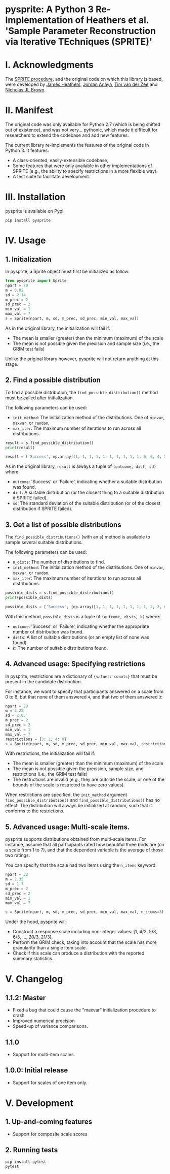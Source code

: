 pysprite: A Python 3 Re-Implementation of Heathers et al. 'Sample Parameter Reconstruction via Iterative TEchniques (SPRITE)'
===========================================================================

# I. Acknowledgments

The [SPRITE procedure](https://peerj.com/preprints/26968/), and the original code on which this library is based,
were developed by [James Heathers](http://jamesheathers.com/), [Jordan Anaya](http://www.omnesres.com/), 
[Tim van der Zee](http://www.timvanderzee.com/) and [Nicholas JL Brown](http://steamtraen.blogspot.com/).

# II. Manifest

The original code was only available for Python 2.7 (which is being shifted out of existence), and was not very... 
pythonic, which made it difficult for researchers to extend the codebase and add new features. 

The current library re-implements the features of the original code in Python 3. It features:
 * A class-oriented, easily-extensible codebase, 
 * Some features that were only available in other implementations of SPRITE (e.g., the ability to specify restrictions 
 in a more flexible way). 
 * A test suite to facilitate development.

# III. Installation
pysprite is available on Pypi:

`pip install pysprite`

# IV. Usage

## 1. Initialization
In pysprite, a Sprite object must first be initialized as follow:

```python
from pysprite import Sprite
npart = 20
m = 3.02
sd = 2.14
m_prec = 2
sd_prec = 2
min_val = 1
max_val = 7
s = Sprite(npart, m, sd, m_prec, sd_prec, min_val, max_val)
```

As in the original library, the initialization will fail if:
* The mean is smaller (greater) than the minimum (maximum) of the scale
* The mean is not possible given the precision and sample size (i.e., the GRIM test fails)

Unlike the original library however, pysprite will not return anything at this stage. 

## 2. Find a possible distribution
To find a possible distribution, the `find_possible_distribution()` method must be called after initialization.

The following parameters can be used:
* `init_method`: The initialization method of the distributions. One of `minvar`, `maxvar`, or `random`. 
* `max_iter`: The maximum number of iterations to run across all distributions.

````python
result = s.find_possible_distribution()
print(result)

result = ['Success', np.array([1, 1, 1, 1, 1, 1, 1, 1, 1, 1, 6, 6, 4, 5, 5, 5, 5, 5, 5, 5]), 2.14]
````

As in the original library, `result` is always a tuple of `(outcome, dist, sd)` where:
* `outcome`: 'Success' or 'Failure', indicating whether a suitable distribution was found.
* `dist`: A suitable distribution (or the closest thing to a suitable distribution if SPRITE failed).
* `sd`: The standard deviation of the suitable distribution (or of the closest distribution if SPRITE failed).


## 3. Get a list of possible distributions
The `find_possible_distributions()` (with an s) method is available to sample several suitable distributions.

The following parameters can be used:
* `n_dists`: The number of distributions to find.
* `init_method`: The initialization method of the distributions. One of `minvar`, `maxvar`, or `random`. 
* `max_iter`: The maximum number of iterations to run across all distributions.

````python
possible_dists = s.find_possible_distributions()
print(possible_dists)

possible_dists = ['Success', [np.array([1, 1, 1, 1, 1, 1, 1, 1, 2, 2, 6, 6, 6, 6, 6, 3, 3, 3, 5, 5]), ...], 10]
````

With this method, `possible_dists` is a tuple of `(outcome, dists, k)` where:
* `outcome`: 'Success' or 'Failure', indicating whether the appropriate number of distribution was found.
* `dists`: A list of suitable distributions (or an empty list of none was found).
* `k`: The number of suitable distributions found.

## 4. Advanced usage: Specifying restrictions
In pysprite, restrictions are a dictionary of `{values: counts}` that must be present in the candidate distribution.

For instance, we want to specify that participants answered on a scale from 0 to 8, but that none of them answered `4`,
and that two of them answered `3`:

```python
npart = 20
m = 3.25
sd = 2.05
m_prec = 2
sd_prec = 2
min_val = 1
max_val = 7
restrictions = {3: 2, 4: 0}
s = Sprite(npart, m, sd, m_prec, sd_prec, min_val, max_val, restrictions=restrictions)
```

With restrictions, the initialization will fail if:
* The mean is smaller (greater) than the minimum (maximum) of the scale
* The mean is not possible given the precision, sample size, and restrictions (i.e., the GRIM test fails)
* The restrictions are invalid (e.g., they are outside the scale, or one of the bounds of the scale is restricted to
have zero values).

When restrictions are specified, the `init_method` argument `find_possible_distribution()` and 
`find_possible_distributions()` has no effect. The distribution will always be initialized at random, such that it
conforms to the restrictions.

## 5. Advanced usage: Multi-scale items.
pysprite supports distributions obtained from multi-scale items. For instance, assume that all participants rated how
beautiful three birds are (on a scale from 1 to 7), and that the dependent variable is the average of those two ratings.

You can specify that the scale had two items using the `n_items` keyword:

```python
npart = 32
m = 2.35
sd = 1.7
m_prec = 2
sd_prec = 2
min_val = 1
max_val = 7

s = Sprite(npart, m, sd, m_prec, sd_prec, min_val, max_val, n_items=3)
```

Under the hood, pysprite will:
* Construct a response scale including non-integer values: [1, 4/3, 5/3, 6/3, ..., 20/3, 21/3]. 
* Perform the GRIM check, taking into account that the scale has more granularity than a single item scale.
* Check if this scale can produce a distribution with the reported summary statistics.

# V. Changelog

## 1.1.2: Master
* Fixed a bug that could cause the "maxvar" initialization procedure to crash
* Improved numerical precision
* Speed-up of variance comparisons.


## 1.1.0
* Support for multi-item scales.

## 1.0.0: Initial release
* Support for scales of one item only.


# V. Development

## 1. Up-and-coming features

* Support for composite scale scores

## 2. Running tests

````cmd
pip install pytest
pytest
````


